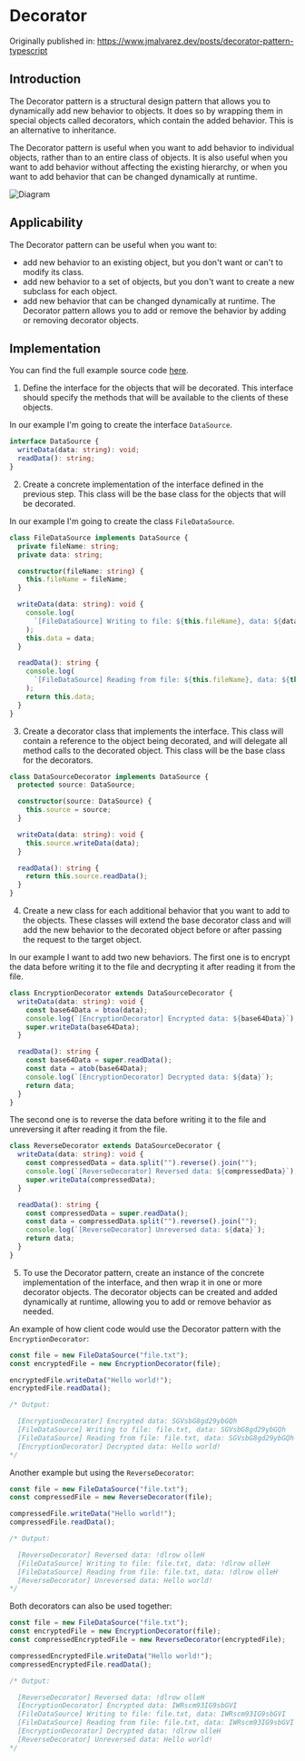 # Decorator

Originally published in: <https://www.jmalvarez.dev/posts/decorator-pattern-typescript>

## Introduction

The Decorator pattern is a structural design pattern that allows you to dynamically add new behavior to objects. It does so by wrapping them in special objects called decorators, which contain the added behavior. This is an alternative to inheritance.

The Decorator pattern is useful when you want to add behavior to individual objects, rather than to an entire class of objects. It is also useful when you want to add behavior without affecting the existing hierarchy, or when you want to add behavior that can be changed dynamically at runtime.

![Diagram](https://www.jmalvarez.dev/images/decorator-pattern-typescript/diagram.webp)

## Applicability

The Decorator pattern can be useful when you want to:

- add new behavior to an existing object, but you don't want or can't to modify its class.
- add new behavior to a set of objects, but you don't want to create a new subclass for each object.
- add new behavior that can be changed dynamically at runtime. The Decorator pattern allows you to add or remove the behavior by adding or removing decorator objects.

## Implementation

You can find the full example source code [here](https://github.com/josemiguel-alvarez/design-patterns-typescript/blob/main/structural-paterns/decorator/decorator.ts).

1. Define the interface for the objects that will be decorated. This interface should specify the methods that will be available to the clients of these objects.

In our example I'm going to create the interface `DataSource`.

```ts
interface DataSource {
  writeData(data: string): void;
  readData(): string;
}
```

2. Create a concrete implementation of the interface defined in the previous step. This class will be the base class for the objects that will be decorated.

In our example I'm going to create the class `FileDataSource`.

```ts
class FileDataSource implements DataSource {
  private fileName: string;
  private data: string;

  constructor(fileName: string) {
    this.fileName = fileName;
  }

  writeData(data: string): void {
    console.log(
      `[FileDataSource] Writing to file: ${this.fileName}, data: ${data}`
    );
    this.data = data;
  }

  readData(): string {
    console.log(
      `[FileDataSource] Reading from file: ${this.fileName}, data: ${this.data}`
    );
    return this.data;
  }
}
```

3. Create a decorator class that implements the interface. This class will contain a reference to the object being decorated, and will delegate all method calls to the decorated object. This class will be the base class for the decorators.

```ts
class DataSourceDecorator implements DataSource {
  protected source: DataSource;

  constructor(source: DataSource) {
    this.source = source;
  }

  writeData(data: string): void {
    this.source.writeData(data);
  }

  readData(): string {
    return this.source.readData();
  }
}
```

4. Create a new class for each additional behavior that you want to add to the objects. These classes will extend the base decorator class and will add the new behavior to the decorated object before or after passing the request to the target object.

In our example I want to add two new behaviors. The first one is to encrypt the data before writing it to the file and decrypting it after reading it from the file.

```ts
class EncryptionDecorator extends DataSourceDecorator {
  writeData(data: string): void {
    const base64Data = btoa(data);
    console.log(`[EncryptionDecorator] Encrypted data: ${base64Data}`);
    super.writeData(base64Data);
  }

  readData(): string {
    const base64Data = super.readData();
    const data = atob(base64Data);
    console.log(`[EncryptionDecorator] Decrypted data: ${data}`);
    return data;
  }
}
```

The second one is to reverse the data before writing it to the file and unreversing it after reading it from the file.

```ts
class ReverseDecorator extends DataSourceDecorator {
  writeData(data: string): void {
    const compressedData = data.split("").reverse().join("");
    console.log(`[ReverseDecorator] Reversed data: ${compressedData}`);
    super.writeData(compressedData);
  }

  readData(): string {
    const compressedData = super.readData();
    const data = compressedData.split("").reverse().join("");
    console.log(`[ReverseDecorator] Unreversed data: ${data}`);
    return data;
  }
}
```

5. To use the Decorator pattern, create an instance of the concrete implementation of the interface, and then wrap it in one or more decorator objects. The decorator objects can be created and added dynamically at runtime, allowing you to add or remove behavior as needed.

An example of how client code would use the Decorator pattern with the `EncryptionDecorator`:

```ts
const file = new FileDataSource("file.txt");
const encryptedFile = new EncryptionDecorator(file);

encryptedFile.writeData("Hello world!");
encryptedFile.readData();

/* Output:

  [EncryptionDecorator] Encrypted data: SGVsbG8gd29ybGQh
  [FileDataSource] Writing to file: file.txt, data: SGVsbG8gd29ybGQh
  [FileDataSource] Reading from file: file.txt, data: SGVsbG8gd29ybGQh
  [EncryptionDecorator] Decrypted data: Hello world!
*/
```

Another example but using the `ReverseDecorator`:

```ts
const file = new FileDataSource("file.txt");
const compressedFile = new ReverseDecorator(file);

compressedFile.writeData("Hello world!");
compressedFile.readData();

/* Output:

  [ReverseDecorator] Reversed data: !dlrow olleH
  [FileDataSource] Writing to file: file.txt, data: !dlrow olleH
  [FileDataSource] Reading from file: file.txt, data: !dlrow olleH
  [ReverseDecorator] Unreversed data: Hello world!
*/
```

Both decorators can also be used together:

```ts
const file = new FileDataSource("file.txt");
const encryptedFile = new EncryptionDecorator(file);
const compressedEncryptedFile = new ReverseDecorator(encryptedFile);

compressedEncryptedFile.writeData("Hello world!");
compressedEncryptedFile.readData();

/* Output:

  [ReverseDecorator] Reversed data: !dlrow olleH
  [EncryptionDecorator] Encrypted data: IWRscm93IG9sbGVI
  [FileDataSource] Writing to file: file.txt, data: IWRscm93IG9sbGVI
  [FileDataSource] Reading from file: file.txt, data: IWRscm93IG9sbGVI
  [EncryptionDecorator] Decrypted data: !dlrow olleH
  [ReverseDecorator] Unreversed data: Hello world!
*/
```
